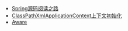 * [Spring源码阅读之路](README)
* [ClassPathXmlApplicationContext上下文初始化](ClassPathXmlApplicationContext)
* [Aware](Aware)

